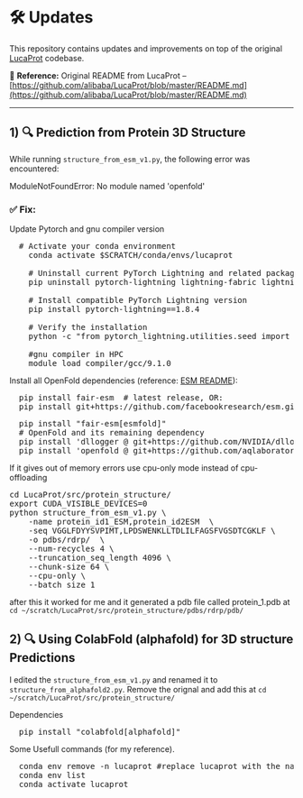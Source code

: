 # 🛠️ Updates

This repository contains updates and improvements on top of the original [LucaProt](https://github.com/alibaba/LucaProt) codebase.

📄 **Reference:** Original README from LucaProt –  
[https://github.com/alibaba/LucaProt/blob/master/README.md](https://github.com/alibaba/LucaProt/blob/master/README.md)

---

## 1) 🔍 Prediction from Protein 3D Structure

While running `structure_from_esm_v1.py`, the following error was encountered:

ModuleNotFoundError: No module named 'openfold'


### ✅ Fix:
Update Pytorch and gnu compiler version
<pre>
  # Activate your conda environment
    conda activate $SCRATCH/conda/envs/lucaprot
    
    # Uninstall current PyTorch Lightning and related packages
    pip uninstall pytorch-lightning lightning-fabric lightning
    
    # Install compatible PyTorch Lightning version
    pip install pytorch-lightning==1.8.4
    
    # Verify the installation
    python -c "from pytorch_lightning.utilities.seed import seed_everything; print('PyTorch Lightning 1.8.4 installed successfully')"
    
    #gnu compiler in HPC 
    module load compiler/gcc/9.1.0
</pre>

Install all OpenFold dependencies (reference: [ESM README](https://github.com/facebookresearch/esm/blob/main/README.md)):
<pre>
  pip install fair-esm  # latest release, OR:
  pip install git+https://github.com/facebookresearch/esm.git  # bleeding edge, current repo main branch
</pre>

<pre>
  pip install "fair-esm[esmfold]"
  # OpenFold and its remaining dependency
  pip install 'dllogger @ git+https://github.com/NVIDIA/dllogger.git'
  pip install 'openfold @ git+https://github.com/aqlaboratory/openfold.git@4b41059694619831a7db195b7e0988fc4ff3a307'
</pre>

If it gives out of memory errors use cpu-only mode instead of cpu-offloading
<pre>
cd LucaProt/src/protein_structure/    
export CUDA_VISIBLE_DEVICES=0
python structure_from_esm_v1.py \
    -name protein_id1_ESM,protein_id2ESM  \
    -seq VGGLFDYYSVPIMT,LPDSWENKLLTDLILFAGSFVGSDTCGKLF \
    -o pdbs/rdrp/  \
    --num-recycles 4 \
    --truncation_seq_length 4096 \
    --chunk-size 64 \
    --cpu-only \
    --batch_size 1
</pre>

after this it worked for me and it generated a pdb file called protein_1.pdb at `cd ~/scratch/LucaProt/src/protein_structure/pdbs/rdrp/pdb/`


## 2) 🔍 Using ColabFold (alphafold) for 3D structure Predictions

I edited the `structure_from_esm_v1.py` and renamed it to `structure_from_alphafold2.py`. Remove the orignal and add this at  `cd ~/scratch/LucaProt/src/protein_structure/`

Dependencies 
<pre>
  pip install "colabfold[alphafold]"
</pre>


Some Usefull commands (for my reference).
<pre>
  conda env remove -n lucaprot #replace lucaprot with the name of your conda environment
  conda env list
  conda activate lucaprot
  
</pre>
